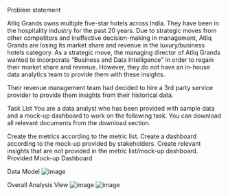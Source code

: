 Problem statement

Atliq Grands owns multiple five-star hotels across India. They have been in the hospitality industry for the past 20 years. Due to strategic moves from other competitors and ineffective decision-making in management, Atliq Grands are losing its market share and revenue in the luxury/business hotels category. As a strategic move, the managing director of Atliq Grands wanted to incorporate “Business and Data Intelligence” in order to regain their market share and revenue. However, they do not have an in-house data analytics team to provide them with these insights.

Their revenue management team had decided to hire a 3rd party service provider to provide them insights from their historical data.

Task List
You are a data analyst who has been provided with sample data and a mock-up dashboard to work on the following task. You can download all relevant documents from the download section.

Create the metrics according to the metric list.
Create a dashboard according to the mock-up provided by stakeholders.
Create relevant insights that are not provided in the metric list/mock-up dashboard.
Provided Mock-up Dashboard


Data Model
![image](https://github.com/user-attachments/assets/34f964ad-7b92-4d6a-bc0f-e39a64261ebb)



Overall Analysis View
![image](https://github.com/user-attachments/assets/5882098a-87c3-4058-8cb9-768775ac2cfe)
![image](https://github.com/user-attachments/assets/5882098a-87c3-4058-8cb9-768775ac2cfe)

